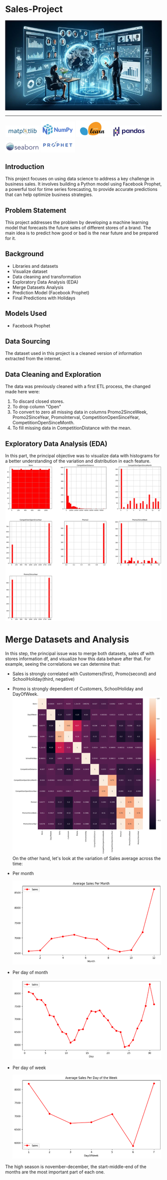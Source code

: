 # Sales-Project
![](images/introduction.jpg)

---
<img src="images/matplotlib-logo.png" alt="Matplotlib Logo" width="110"/> <img src="images/numpy-logo.png" alt="Numpy Logo" width="110"/> <img src="images/sklearn-logo.png" alt="Sklearn Logo" width="110"/> <img src="images/pandas-logo.jpg" alt="Pandas Logo" width="110"/> <img src="images/seaborn-logo.png" alt="Seaborn Logo" width="110"/>  <img src="images/prophet-logo.jpg" alt="Facebook Prophet Logo" width="110"/>

## Introduction
This project focuses on using data science to address a key challenge in business sales. It involves building a Python model using Facebook Prophet, a powerful tool for time series forecasting, to provide accurate predictions that can help optimize business strategies.

## Problem Statement
This project addresses the problem by developing a machine learning model that forecasts the future sales of different stores of a brand. The main idea is to predict how good or bad is the near future and be prepared for it.

## Background
- Libraries and datasets
- Visualize dataset
- Data cleaning and transformation
- Exploratory Data Analysis (EDA)
- Merge Datasets Analysis
- Prediction Model (Facebook Prophet)
- Final Predictions with Holidays

## Models Used
- Facebook Prophet

## Data Sourcing
The dataset used in this project is a cleaned version of information extracted from the internet. 

## Data Cleaning and Exploration
The data was previously cleaned with a first ETL process, the changed made here were:
1) To discard closed stores.
2) To drop column "Open"
3) To convert to zero all missing data in columns Promo2SinceWeek, Promo2SinceYear, PromoInterval, CompetitionOpenSinceYear, CompetitionOpenSinceMonth.
4) To fill missing data in CompetitionDistance with the mean.

## Exploratory Data Analysis (EDA)
In this part, the principal objective was to visualize data with histograms for a better understanding of the variation and distribution in each feature.
  ![](images/hist1.png)

# Merge Datasets and Analysis
In this step, the principal issue was to merge both datasets, sales df with stores information df, and visualize how this data behave after that.
For example, seeing the correlations we can determine that:
- Sales is strongly correlated with Customers(first), Promo(second) and SchoolHoliday(third, negative)
- Promo is strongly dependient of Customers, SchoolHoliday and DayOfWeek.
  ![](images/correlations.png)
On the other hand, let's look at the variation of Sales average across the time:
- Per month

  ![](images/avg-sales-per-month.png)

- Per day of month

  ![](images/avg-sales-per-day.png)

- Per day of week

  ![](images/avg-sales-per-day-week.png)

The high season is november-december, the start-middle-end of the months are the most important part of each one.

